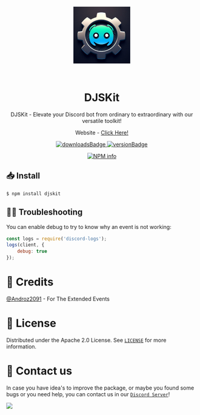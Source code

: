 <p align="center">
<img src="./images/djskit.jpeg" alt="DJSKit - By Rtxeon" width="150px">
</p>
<br>
<center>
<div>
<h1>DJSKit
</h1>
</div>
<p>DJSKit - Elevate your Discord bot from ordinary to extraordinary with our versatile toolkit!</p>
<p>Website - <a href="https://djskit.js.org/">Click Here!</p>
</center>
<p align="center">
<a href="https://npmjs.com/djskit">
  <img src="https://img.shields.io/npm/dt/djskit?style=for-the-badge" alt="downloadsBadge" />
</a>

<a href="https://npmjs.com/djskit">
  <img src="https://img.shields.io/npm/v/djskit?style=for-the-badge" alt="versionBadge" />
</a>

</p>

<p align="center">
 <a  href="https://nodei.co/npm/ultrax/"><img  src="https://nodei.co/npm/djskit.png?downloads=true&stars=true"  alt="NPM info"  /></a>
 </p>

## 📥 Install

```
$ npm install djskit
```



## 🧑‍💻 Troubleshooting

You can enable debug to try to know why an event is not working:

```js
const logs = require('discord-logs');
logs(client, {
    debug: true
});
```

# 🧑 Credits
[@Androz2091](https://github.com/Androz2091) - For The Extended Events

# 🔐 License

Distributed under the Apache 2.0 License. See [`LICENSE`](https://github.com/Rtxeon/djskit/blob/main/LICENSE) for more information.

# 📢 Contact us

In case you have idea's to improve the package, or maybe you found some bugs or you need help, you can contact us in our [`Discord Server`](https://discord.gg/tHvGtcyh6V)!

<a  href="https://discord.gg/tHvGtcyh6V"><img  src="https://www.discord.com/api/guilds/1099308470127296573/widget.png?style=banner2"></a>


